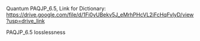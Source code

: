 Quantum PAQJP_6.5, Link for Dictionary: https://drive.google.com/file/d/1Fi0yUBekv5J_eMrhPHcVL2iFcHqFvlyD/view?usp=drive_link

PAQJP_6.5 losslessness
